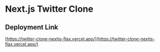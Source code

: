 # Next.js Twitter Clone

## Deployment Link

[https://twitter-clone-nextjs-flax.vercel.app/](https://twitter-clone-nextjs-flax.vercel.app/)
